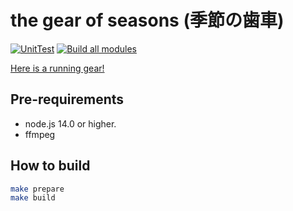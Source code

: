 # the gear of seasons (季節の歯車)
[![UnitTest](https://github.com/fairy-rockets/the-gear-of-seasons/actions/workflows/unit-test.yml/badge.svg)](https://github.com/fairy-rockets/the-gear-of-seasons/actions/workflows/unit-test.yml) [![Build all modules](https://github.com/fairy-rockets/the-gear-of-seasons/actions/workflows/build-all.yml/badge.svg)](https://github.com/fairy-rockets/the-gear-of-seasons/actions/workflows/build-all.yml)

[Here is a running gear!](https://hexe.net/)

## Pre-requirements

 - node.js 14.0 or higher.
 - ffmpeg

## How to build

```bash
make prepare
make build
```
